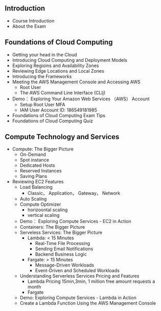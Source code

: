 ## Introduction
  - Course Introduction
  - About the Exam
## Foundations of Cloud Computing
  - Getting your head in the Cloud
  - Introducing Cloud Computing and Deployment Models
  - Exploring Regioins and Availability Zones
  - Reviewing Edge Locations and Local Zones
  - Introducing the Frameworks
  - Meeting the AWS Management Console and Accessing AWS
    - Root User
    - The AWS Command Line Interface (CLIj)
  - Demo： Exploring Your Amazon Web Services （AWS） Account
    - Setup Root User MFA
    - IAM User Account ID: 186549181985
  - Foundations of Cloud Computing Exam Tips
  - Foundations of Cloud Computing Quiz
## Compute Technology and Services
  - Compute: The Bigger Picture
    - On-Demand
    - Spot instance
    - Dedicated Hosts
    - Reserved Instances
    - Saving Plans
  - Reviewing EC2 Features
    - Load Balancing 
      - Classic， Application， Gateway， Network
    - Auto Scaling
    - Compute Optimizer
      - horizoontal scaling
      - vertical scaling
    - Demo： Exploring Compute Services - EC2 in Action
    - Containers: The Bigger Picture
    - Serveless Services: The Bigger Picture
      - Lambda: < 15 Minutes
        - Real-Time File Processing
        - Sending Email Notifications
        - Backend Business Logic
      - Fargate: > 15 Minutes
        - Message-Driven Workloads
        - Event-Driven and Scheduled Workloads
    - Understanding Serverless Services Pricing and Features
      - Lambda Pricing 15min,3min, 1 million free amount requests a month
      - Fargate 
    - Demo: Exploring Compute Services - Lambda in Action
    - Create a Lambda Function Using the AWS Management Console
